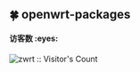 ## 🍀 openwrt-packages

<h4 align="left">访客数 :eyes:</h4>

<p align="left"><img src="https://profile-counter.glitch.me/zwrt/count.svg" alt="zwrt :: Visitor's Count" /></p>
